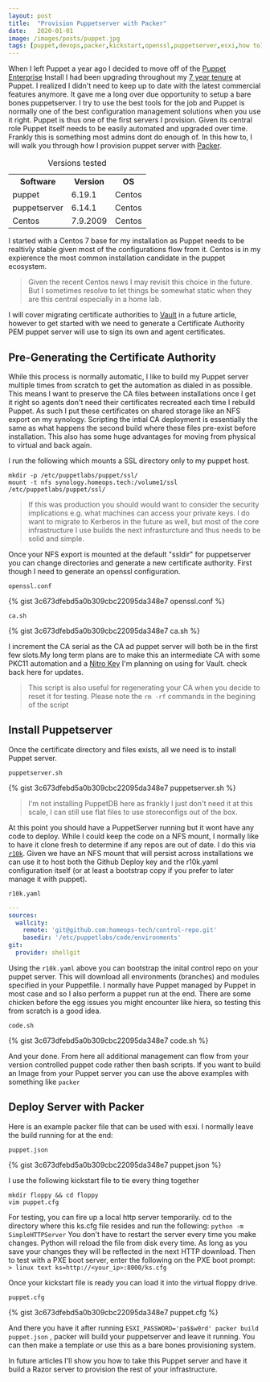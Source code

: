 ```yaml
---
layout: post
title:  "Provision Puppetserver with Packer"
date:   2020-01-01
image: /images/posts/puppet.jpg
tags: [puppet,devops,packer,kickstart,openssl,puppetserver,esxi,how to]
---
```


When I left Puppet a year ago I decided to move off of the [Puppet Enterprise](https://puppet.com/products/puppet-enterprise/) Install I had been upgrading throughout my [7 year tenure](https://www.linkedin.com/in/acidprime/) at Puppet.  I realized I didn't need to keep up to date with the latest commercial features anymore. It gave me a long over due opportunity to setup a bare bones puppetserver. I try to use the best tools for the job and Puppet is normally one of the best configuration management solutions when you use it right. Puppet is thus one of the first servers I provision. Given its central role Puppet itself needs to be easily automated and upgraded over time. Frankly this is something most admins dont do enough of. In this how to, I will walk you through how I provision puppet server with [Packer](https://learn.hashicorp.com/packer).

<!--more-->

<table>
    <caption>Versions tested</caption>
    <tbody>
        <tr>
            <th>Software</th>
            <th>Version</th>
            <th>OS</th>
        </tr>
        <tr>
            <td>puppet</td>
            <td>6.19.1</td>
            <td>Centos</td>
        </tr>
        <tr>
            <td>puppetserver</td>
            <td>6.14.1</td>
            <td>Centos</td>
        </tr>
        <tr>
            <td>Centos</td>
            <td>7.9.2009</td>
            <td>Centos</td>
        </tr>
    </tbody>
</table>

I started with a Centos 7 base for my installation as Puppet needs to be realtivly stable given most of the configurations flow from it. Centos is in my expierence the most common installation candidate in the puppet ecosystem.

> Given the recent Centos news I may revisit this choice in the future. But I sometimes resolve to let things be somewhat static when they are this central especially in a home lab.

I will cover migrating certificate authorities to [Vault](https://www.hashicorp.com/products/vault) in a future article, however to get started with we need to generate a Certificate Authority PEM puppet server will use to sign its own and agent certificates.


## Pre-Generating the Certificate Authority 

While this process is normally automatic, I like to build my Puppet server multiple times from scratch to get the automation as dialed in as possible. This means I want to preserve the CA files between installations once I get it right so agents don't need their certificates recreated each time I rebuild Puppet. As such I put these certificates on shared storage like an NFS export on my synology. Scripting the intial CA deployment is essentially the same as what happens the second build where these files pre-exist before installation. This also has some huge advantages for moving from physical to virtual and back again.

I run the following which mounts a SSL directory only to my puppet host.

```shell
mkdir -p /etc/puppetlabs/puppet/ssl/
mount -t nfs synology.homeops.tech:/volume1/ssl /etc/puppetlabs/puppet/ssl/
```

> If this was production you should would want to consider the security implications e.g. what machines can access your private keys. I do want to migrate to Kerberos in the future as well, but most of the core infrastructure I use builds the next infrasturcture and thus needs to be solid and simple.

Once your NFS export is mounted at the default "ssldir" for puppetserver you can change directories and generate a new certificate authority. First though I need to generate an openssl configuration.

  
`openssl.conf`
  

{% gist 3c673dfebd5a0b309cbc22095da348e7 openssl.conf %}


  
`ca.sh`
  

{% gist 3c673dfebd5a0b309cbc22095da348e7 ca.sh %}

I increment the CA serial as the CA ad puppet server will both be in the first few slots.My long term plans are to make this an intermediate CA with some PKC11 automation and a [Nitro Key](https://shop.nitrokey.com/shop/product/nk-pro-2-nitrokey-pro-2-3) I'm planning on using for Vault. check back here for updates.

> This script is also useful for regenerating your CA when you decide to reset it for testing. Please note the `rm -rf` commands in the begining of the script 

## Install Puppetserver

Once the certificate directory and files exists, all we need is to install Puppet server.

  
`puppetserver.sh`
  

{% gist 3c673dfebd5a0b309cbc22095da348e7 puppetserver.sh %}

> I'm not installing PuppetDB here as frankly I just don't need it at this scale, I can still use flat files to use storeconfigs out of the box.

At this point you should have a PuppetServer running but it wont have any code to deploy. While I could keep the code on a NFS mount, I normally like to have it clone fresh to determine if any repos are out of date. I do this via [`r10k`](https://github.com/puppetlabs/r10k). Given we have an NFS mount that will persist across installations we can use it to host both the Github Deploy key and the r10k.yaml configuration itself (or at least a bootstrap copy if you prefer to later manage it with puppet).

  
`r10k.yaml`
  

```yaml
---
sources:
  wallcity:
    remote: 'git@github.com:homeops-tech/control-repo.git'
    basedir: '/etc/puppetlabs/code/environments'
git:
  provider: shellgit
```

Using the `r10k.yaml` above you can bootstrap the inital control repo on your puppet server. This will download all environments (branches) and modules specified in your Puppetfile. I normally have Puppet managed by Puppet in most case and so I also perform a puppet run at the end. There are some chicken before the egg issues you might encounter like hiera, so testing this from scratch is a good idea.

  
`code.sh`
  

{% gist 3c673dfebd5a0b309cbc22095da348e7 code.sh %}

And your done. From here all additional management can flow from your version controlled puppet code rather then bash scripts. If you want to build an Image from your Puppet server you can use the above examples with something like `packer`


## Deploy Server with Packer

Here is an example packer file that can be used with esxi. I normally leave the build running for at the end:

  
`puppet.json`
  

{% gist 3c673dfebd5a0b309cbc22095da348e7 puppet.json %}

I use the following kickstart file to tie every thing together

```shell
mkdir floppy && cd floppy
vim puppet.cfg
```

For testing, you can fire up a local http server temporarily.
cd to the directory where this ks.cfg file resides and run the following:
`python -m SimpleHTTPServer`
You don't have to restart the server every time you make changes.  Python
will reload the file from disk every time.  As long as you save your changes
they will be reflected in the next HTTP download.  Then to test with
a PXE boot server, enter the following on the PXE boot prompt:
`   > linux text ks=http://<your_ip>:8000/ks.cfg`

Once your kickstart file is ready you can load it into the virtual floppy drive.

  
`puppet.cfg`
  

{% gist 3c673dfebd5a0b309cbc22095da348e7 puppet.cfg %}

And there you have it after running `ESXI_PASSWORD='pa$$w0rd' packer build puppet.json` , packer will build your puppetserver and leave it running. You can then make a template or use this as a bare bones provisioning system.

In future articles I'll show you how to take this Puppet server and have it build a Razor server to provision the rest of your infrastructure.

